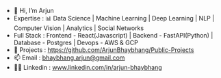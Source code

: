 - 👋 Hi, I’m Arjun
- Expertise        : 📊 Data Science | Machine Learning | Deep Learning | NLP | Computer Vision | Analytics | Social Networks 
- Full Stack       : Frontend - React(Javascript) | Backend - FastAPI(Python) | Database - Postgres | Devops - AWS & GCP
- 👀 Projects      : https://github.com/ArjunBhaybhang/Public-Projects 
- 📫 Email         : bhaybhang.arjun@gmail.com
- 👨‍💻 Linkedin      : www.linkedin.com/in/arjun-bhaybhang	
<!---
ArjunBhaybhang/ArjunBhaybhang is a ✨ special ✨ repository because its `README.md` (this file) appears on your GitHub profile.
You can click the Preview link to take a look at your changes.
--->
